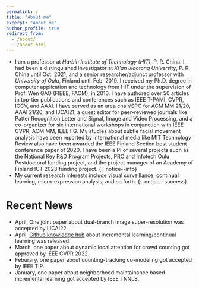 ```yaml
---
permalink: /
title: "About me"
excerpt: "About me"
author_profile: true
redirect_from: 
  - /about/
  - /about.html
---
```


* I am a professor at <i>Harbin Institute of Technology (HIT)</i>, P. R. China. I had been a distinguished investigator at <i>Xi'an Jiaotong University</i>, P. R. China until Oct. 2021, and a senior researcher/adjunct professor with <i>University of Oulu</i>, Finland until Feb. 2019. I received my Ph.D. degree in computer application and technology from HIT under the supervision of Prof. Wen GAO (FIEEE, FACM), in 2010. I have authored over 50 articles in top-tier publications and conferences such as IEEE T-PAMI, CVPR, ICCV, and AAAI. I have served as an area chair/SPC for ACM MM 21/20, AAAI 21/20, and IJCAI21, a guest editor for peer-reviewed journals like Patter Recognition Letter and Signal, Image and Video Processing, and a co-organizer for six international workshops in conjunction with IEEE CVPR, ACM MM, IEEE FG. My studies about subtle facial movement analysis have been reported by International media like MIT Technology Review also have been awarded the IEEE Finland Section best student conference paper of 2020. I have been a PI of several projects such as the National Key R&D Program Projects, PRC and Infotech Oulu Postdoctoral funding project, and the project manager of an Academy of Finland ICT 2023 funding project. 
{: .notice--info} 
* My current research interests include visual surveillance, continual learning, micro-expression analysis, and so forth. 
{: .notice--success}

# Recent News
* April, One joint paper about dual-branch image super-resolution was accepted by IJCAI22.
* April, [Github knowledge hub](https://github.com/Vision-Intelligence-and-Robots-Group/Best-Incremental-Learning) about incremental learning/continual learning was released.
* March, one paper about dynamic local attention for crowd counting got approved by IEEE CVPR 2022.
* Feburary, one paper about counting-tracking co-modeling got accepted by IEEE TIP.
* January, one paper about neighborhood maintainance based incremental learning got accepted by IEEE TNNLS.
